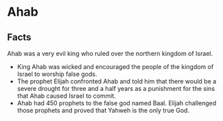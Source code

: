 # Ahab

## Facts

Ahab was a very evil king who ruled over the northern kingdom of Israel.

* King Ahab was wicked and encouraged the people of the kingdom of Israel to worship false gods.
* The prophet Elijah confronted Ahab and told him that there would be a severe drought for three and a half years as a punishment for the sins that Ahab caused Israel to commit.
* Ahab had 450 prophets to the false god named Baal. Elijah challenged those prophets and proved that Yahweh is the only true God.